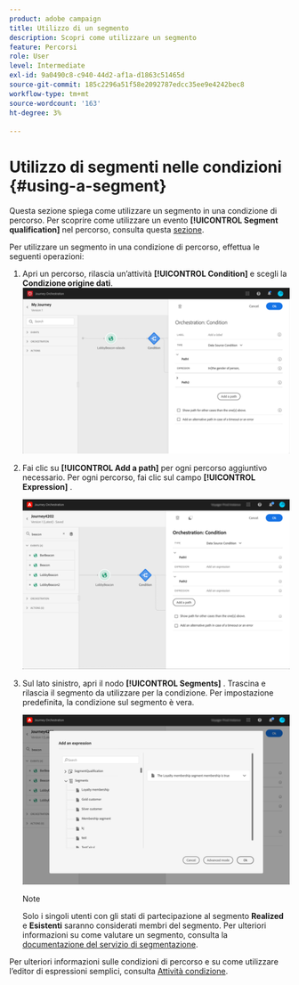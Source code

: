 ```yaml
---
product: adobe campaign
title: Utilizzo di un segmento
description: Scopri come utilizzare un segmento
feature: Percorsi
role: User
level: Intermediate
exl-id: 9a0490c8-c940-44d2-af1a-d1863c51465d
source-git-commit: 185c2296a51f58e2092787edcc35ee9e4242bec8
workflow-type: tm+mt
source-wordcount: '163'
ht-degree: 3%

---
```


# Utilizzo di segmenti nelle condizioni {#using-a-segment}

Questa sezione spiega come utilizzare un segmento in una condizione di percorso. Per scoprire come utilizzare un evento **[!UICONTROL Segment qualification]** nel percorso, consulta questa [sezione](../building-journeys/segment-qualification-events.md).

Per utilizzare un segmento in una condizione di percorso, effettua le seguenti operazioni:

1. Apri un percorso, rilascia un’attività **[!UICONTROL Condition]** e scegli la **Condizione origine dati**.
   ![](../assets/journey47.png)

1. Fai clic su **[!UICONTROL Add a path]** per ogni percorso aggiuntivo necessario. Per ogni percorso, fai clic sul campo **[!UICONTROL Expression]** .

   ![](../assets/segment3.png)

1. Sul lato sinistro, apri il nodo **[!UICONTROL Segments]** . Trascina e rilascia il segmento da utilizzare per la condizione. Per impostazione predefinita, la condizione sul segmento è vera.

   ![](../assets/segment4.png)

   >[!NOTE]
   >
   >Solo i singoli utenti con gli stati di partecipazione al segmento **Realized** e **Esistenti** saranno considerati membri del segmento. Per ulteriori informazioni su come valutare un segmento, consulta la [documentazione del servizio di segmentazione](https://experienceleague.adobe.com/docs/experience-platform/segmentation/tutorials/evaluate-a-segment.html?lang=en#interpret-segment-results).

Per ulteriori informazioni sulle condizioni di percorso e su come utilizzare l’editor di espressioni semplici, consulta [Attività condizione](../building-journeys/condition-activity.md#about_condition).
